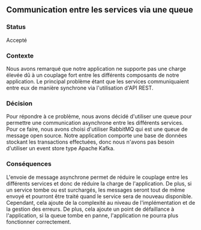 ## Communication entre les services via une queue

### Status
Accepté

### Contexte
Nous avons remarqué que notre application ne supporte pas une charge élevée dû à un couplage fort entre les différents composants de notre application. Le principal problème étant que les services communiquaient entre eux de manière synchrone via l'utilisation d'API REST.

### Décision
Pour répondre à ce problème, nous avons décidé d'utiliser une queue pour permettre une communication asynchrone entre les différents services. Pour ce faire, nous avons choisi d'utiliser RabbitMQ qui est une queue de message open source. Notre application comporte une base de données stockant les transactions effectuées, donc nous n'avons pas besoin d'utiliser un event store type Apache Kafka.

### Conséquences
L'envoie de message asynchrone permet de réduire le couplage entre les différents services et donc de réduire la charge de l'application. De plus, si un service tombe ou est surchargés, les messages seront tout de même envoyé et pourront être traité quand le service sera de nouveau disponible. Cependant, cela ajoute de la complexité au niveau de l'implémentation et de la gestion des erreurs. De plus, cela ajoute un point de défaillance à l'application, si la queue tombe en panne, l'application ne pourra plus fonctionner correctement.
